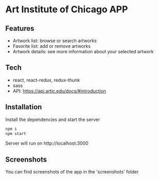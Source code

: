 # Art Institute of Chicago APP

## Features

- Artwork list: browse or search artworks
- Favorite list: add or remove artworks
- Artwork details: see more information about your selected artwork

## Tech

- react, react-redux, redux-thunk
- sass
- API: https://api.artic.edu/docs/#introduction

## Installation

Install the dependencies and start the server

```sh
npm i
npm start
```

Server will run on http://localhost:3000

## Screenshots

You can find screenshots of the app in the 'screenshots' folder
